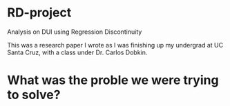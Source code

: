 # RD-project
Analysis on DUI using Regression Discontinuity

This was a research paper I wrote as I was finishing up my undergrad at UC Santa Cruz, with a class under Dr. Carlos Dobkin.

# What was the proble we were trying to solve?
